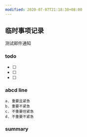 ```yaml
---
modified: 2020-07-07T21:18:38+08:00
---
```


## 临时事项记录

测试邮件通知

### todo

* [ ]
* [ ]
* [ ]

### abcd line

```
a. 重要且紧急
b. 重要不紧急
c. 不重要但紧急
d. 不重要不紧急
```

### summary
